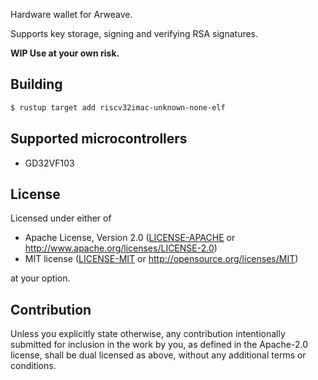  Hardware wallet for Arweave.

Supports key storage, signing and verifying RSA signatures.

**WIP Use at your own risk.**

## Building

```bash
$ rustup target add riscv32imac-unknown-none-elf

```

## Supported microcontrollers

- GD32VF103

## License

Licensed under either of

 * Apache License, Version 2.0
   ([LICENSE-APACHE](LICENSE-APACHE) or http://www.apache.org/licenses/LICENSE-2.0)
 * MIT license
   ([LICENSE-MIT](LICENSE-MIT) or http://opensource.org/licenses/MIT)

at your option.

## Contribution

Unless you explicitly state otherwise, any contribution intentionally submitted
for inclusion in the work by you, as defined in the Apache-2.0 license, shall be
dual licensed as above, without any additional terms or conditions.
